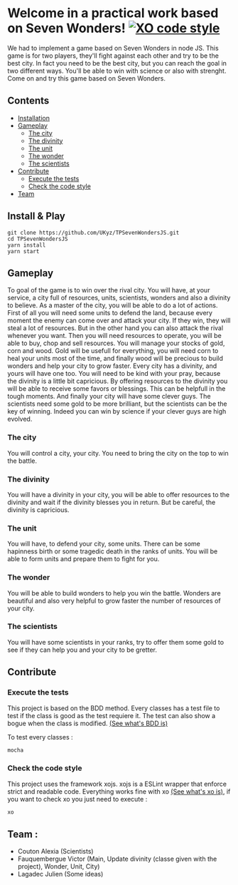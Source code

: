 # Welcome in a practical work based on Seven Wonders! [![XO code style](https://img.shields.io/badge/code_style-XO-5ed9c7.svg)](https://github.com/xojs/xo)


We had to implement a game based on Seven Wonders in node JS. This game is for two players, they'll fight against each other and try to be the best city. In fact you need to be the best city, but you can reach the goal in two different ways. You'll be able to win with science or also with strenght. Come on and try this game based on Seven Wonders.

## Contents
  * [Installation][Installation]
  * [Gameplay][Gameplay]
    * [The city][City]
    * [The divinity][Divinity]
    * [The unit][Unit]
    * [The wonder][Wonder]
    * [The scientists][Scientists]
  * [Contribute][Contribute]
    * [Execute the tests][Tests]
    * [Check the code style][CheckXo]
  * [Team][Team]

## Install & Play

```
git clone https://github.com/UKyz/TPSevenWondersJS.git
cd TPSevenWondersJS
yarn install
yarn start
```

## Gameplay
 To goal of the game is to win over the rival city. You will have, at your service, a city full of resources, units, scientists, wonders and also a divinity to believe. As a master of the city, you will be able to do a lot of actions. First of all you will need some units to defend the land, because every moment the enemy can come over and attack your city. If they win, they will steal a lot of resources. But in the other hand you can also attack the rival whenever you want.
 Then you will need resources to operate, you will be able to buy, chop and sell resources. You will manage your stocks of gold, corn and wood. Gold will be usefull for everything, you will need corn to heal your units most of the time, and finally wood will be precious to build wonders and help your city to grow faster.
 Every city has a divinity, and yours will have one too. You will need to be kind with your pray, because the divinity is a little bit capricious. By offering resources to the divinity you will be able to receive some favors or blessings. This can be helpfull in the tough moments.
 And finally your city will have some clever guys. The scientists need some gold to be more brilliant, but the scientists can be the key of winning. Indeed you can win by science if your clever guys are high evolved.
 
  ### The city
  You will control a city, your city. You need to bring the city on the top to win the battle.
  ### The divinity
  You will have a divinity in your city, you will be able to offer resources to the divinity and wait if the divinity blesses you in return. But be careful, the divinity is capricious.
  ### The unit
  You will have, to defend your city, some units. There can be some hapinness birth or some tragedic death in the ranks of units. You will be able to form units and prepare them to fight for you.
  ### The wonder
  You will be able to build wonders to help you win the battle. Wonders are beautiful and also very helpful to grow faster the number of resources of your city.
  ### The scientists
  You will have some scientists in your ranks, try to offer them some gold to see if they can help you and your city to be gretter. 
  

## Contribute 
### Execute the tests
  This project is based on the BDD method. Every classes has a test file to test if the class is good as the test requiere it. The test can also show a bogue when the class is modified. [(See what's BDD is)][BDDWiki]
  
  To test every classes : 
  
```bash
mocha
```

### Check the code style
  This project uses the framework xojs. xojs is a ESLint wrapper that enforce strict and readable code. Everything works fine with xo [(See what's xo is)][xo], if you want to check xo you just need to execute : 
  
```bash
xo
```

## Team :
  * Couton Alexia (Scientists)
  * Fauquembergue Victor (Main, Update divinity (classe given with the project), Wonder, Unit, City) 
  * Lagadec Julien (Some ideas)

[BDDWiki]: https://en.wikipedia.org/wiki/Behavior-driven_development
[xo]: https://github.com/xojs/xo
[Installation]: https://github.com/UKyz/TPSevenWondersJS/blob/master/README.md#install--play
[Gameplay]: https://github.com/UKyz/TPSevenWondersJS/blob/master/README.md#gameplay
[City]: https://github.com/UKyz/TPSevenWondersJS/blob/master/README.md#the-city
[Unit]: https://github.com/UKyz/TPSevenWondersJS/blob/master/README.md#the-unit
[Scientists]: https://github.com/UKyz/TPSevenWondersJS/blob/master/README.md#the-scientists
[Wonder]: https://github.com/UKyz/TPSevenWondersJS/blob/master/README.md#the-wonder
[Divinity]: https://github.com/UKyz/TPSevenWondersJS/blob/master/README.md#the-divinity
[Contribute]: https://github.com/UKyz/TPSevenWondersJS/blob/master/README.md#contribute
[Tests]: https://github.com/UKyz/TPSevenWondersJS/blob/master/README.md#execute-the-tests
[CheckXo]: https://github.com/UKyz/TPSevenWondersJS/blob/master/README.md#check-the-code-style
[Team]: https://github.com/UKyz/TPSevenWondersJS/blob/master/README.md#team-

